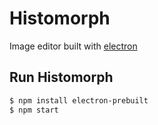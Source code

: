 # Histomorph
Image editor built with [electron](https://electron.atom.io)
## Run Histomorph
```bash
$ npm install electron-prebuilt
$ npm start
```

